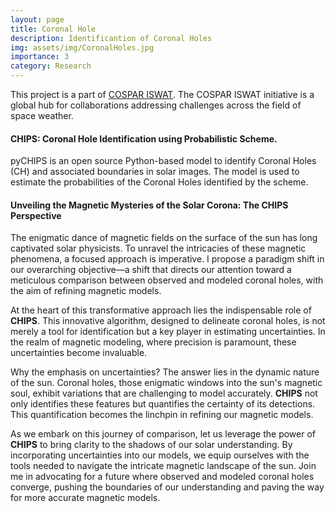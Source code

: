 ```yaml
---
layout: page
title: Coronal Hole
description: Identificantion of Coronal Holes
img: assets/img/CoronalHoles.jpg
importance: 3
category: Research
---
```


This project is a part of [COSPAR ISWAT](https://www.iswat-cospar.org/iswat-cospar). The COSPAR ISWAT initiative is a global hub for collaborations addressing challenges across the field of space weather.

#### CHIPS: Coronal Hole Identification using Probabilistic Scheme.
pyCHIPS is an open source Python-based model to identify Coronal Holes (CH) and associated boundaries in solar images. The model is used to estimate the probabilities of the Coronal Holes identified by the scheme.

#### Unveiling the Magnetic Mysteries of the Solar Corona: The CHIPS Perspective
The enigmatic dance of magnetic fields on the surface of the sun has long captivated solar physicists. To unravel the intricacies of these magnetic phenomena, a focused approach is imperative. I propose a paradigm shift in our overarching objective—a shift that directs our attention toward a meticulous comparison between observed and modeled coronal holes, with the aim of refining magnetic models.

At the heart of this transformative approach lies the indispensable role of **CHIPS**. This innovative algorithm, designed to delineate coronal holes, is not merely a tool for identification but a key player in estimating uncertainties. In the realm of magnetic modeling, where precision is paramount, these uncertainties become invaluable.

Why the emphasis on uncertainties? The answer lies in the dynamic nature of the sun. Coronal holes, those enigmatic windows into the sun's magnetic soul, exhibit variations that are challenging to model accurately. **CHIPS** not only identifies these features but quantifies the certainty of its detections. This quantification becomes the linchpin in refining our magnetic models.

As we embark on this journey of comparison, let us leverage the power of **CHIPS** to bring clarity to the shadows of our solar understanding. By incorporating uncertainties into our models, we equip ourselves with the tools needed to navigate the intricate magnetic landscape of the sun. Join me in advocating for a future where observed and modeled coronal holes converge, pushing the boundaries of our understanding and paving the way for more accurate magnetic models.